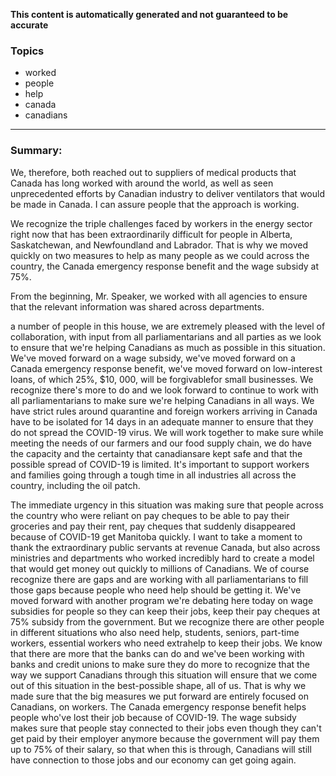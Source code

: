 **This content is automatically generated and not guaranteed to be accurate**

### Topics

- worked
- people
- help
- canada
- canadians

---

### Summary:


We, therefore, both reached out to suppliers of medical products that Canada has long worked with around the world, as well as seen unprecedented efforts by Canadian industry to deliver ventilators that would be made in Canada.
I can assure people that the approach is working.



We recognize the triple challenges faced by workers in the energy sector right now that has been extraordinarily difficult for people in Alberta, Saskatchewan, and Newfoundland and Labrador.
That is why we moved quickly on two measures to help as many people as we could across the country, the Canada emergency response benefit and the wage subsidy at 75%.



From the beginning, Mr. Speaker, we worked with all agencies to ensure that the relevant information was shared across departments.



a number of people in this house, we are extremely pleased with the level of collaboration, with input from all parliamentarians and all parties as we look to ensure that we're helping Canadians as much as possible in this situation.
We've moved forward on a wage subsidy, we've moved forward on a Canada emergency response benefit, we've moved forward on low-interest loans, of which 25%, $10, 000, will be forgivablefor small businesses.
We recognize there's more to do and we look forward to continue to work with all parliamentarians to make sure we're helping Canadians in all ways.
We have strict rules around quarantine and foreign workers arriving in Canada have to be isolated for 14 days in an adequate manner to ensure that they do not spread the COVID-19 virus.
We will work together to make sure while meeting the needs of our farmers and our food supply chain, we do have the capacity and the certainty that canadiansare kept safe and that the possible spread of COVID-19 is limited.
It's important to support workers and families going through a tough time in all industries all across the country, including the oil patch.



The immediate urgency in this situation was making sure that people across the country who were reliant on pay cheques to be able to pay their groceries and pay their rent, pay cheques that suddenly disappeared because of COVID-19 get Manitoba quickly.
I want to take a moment to thank the extraordinary public servants at revenue Canada, but also across ministries and departments who worked incredibly hard to create a model that would get money out quickly to millions of Canadians.
We of course recognize there are gaps and are working with all parliamentarians to fill those gaps because people who need help should be getting it. We've moved forward with another program we're debating here today on wage subsidies for people so they can keep their jobs, keep their pay cheques at 75% subsidy from the government.
But we recognize there are other people in different situations who also need help, students, seniors, part-time workers, essential workers who need extrahelp to keep their jobs.
We know that there are more that the banks can do and we've been working with banks and credit unions to make sure they do more to recognize that the way we support Canadians through this situation will ensure that we come out of this situation in the best-possible shape, all of us.
That is why we made sure that the big measures we put forward are entirely focused on Canadians, on workers.
The Canada emergency response benefit helps people who've lost their job because of COVID-19. The wage subsidy makes sure that people stay connected to their jobs even though they can't get paid by their employer anymore because the government will pay them up to 75% of their salary, so that when this is through, Canadians will still have connection to those jobs and our economy can get going again.
